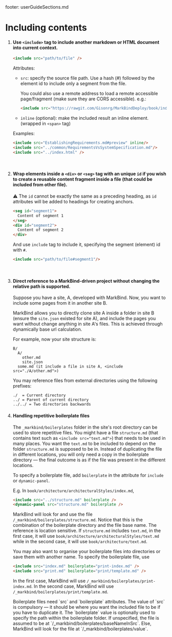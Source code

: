 <frontmatter>
  footer: userGuideSections.md
</frontmatter>

<include src="../common/header.md" />

<div class="website-content">

# Including contents

1. #### Use `<include>` tag to include another markdown or HTML document into current context.

    ```html
    <include src="path/to/file" />
    ```

    Attributes:
    - `src`: specify the source file path. Use a hash (#) followed by the element id to include only a segment from the file.

      You could also use a remote address to load a remote accessible page/fragment (make sure they are CORS accessible). e.g.:
      ```html
      <include src="https://rawgit.com/Gisonrg/MarkBindDeploy/book/index.html" />
      ```

    - `inline` (optional): make the included result an inline element. (wrapped in `<span>` tag)

    Examples:
    ```html
    <include src="EstablishingRequirements.md#preview" inline/>
    <include src="../common/RequirementsVsSystemSpecification.md"/>
    <include src="../index.html" />
    ```

    <br/>

2. #### Wrap elements inside a `<div>` or `<seg>` tag with an unique `id` if you wish to create a reusable content fragment inside a file (that could be included from other file).

   &#9888; The `id` cannot be exactly the same as a preceding heading, as `id` attributes will be added to headings for creating anchors.

    ```html
    <seg id="segment1">
      Content of segment 1
    </seg>
    <div id="segment2">
      Content of segment 2
    </div>
    ```

    And use `include` tag to include it, specifying the segment (element) id with `#`.
    ```html
    <include src="path/to/file#segment1"/>
    ```
<br/>

3. #### Direct reference to a MarkBind-driven project without changing the relative path is supported.

    Suppose you have a site, A, developed with MarkBind. Now, you want to include some pages from it in another site B.

    MarkBind allows you to directly clone site A inside a folder in site B (ensure the `site.json` existed for site A), and include the pages you want without change anything in site A's files. This is achieved through dynamically base url calculation.

    For example, now your site structure is:
    ```
    B/
      A/
        other.md
        site.json
      some.md (it include a file in site A, <include src="./A/other.md">)
    ```
    
    You may reference files from external directories using the following prefixes:
    ```
    ./  = Current directory
    ../ = Parent of current directory
    ../../ = Two directories backwards
    ```

4. #### Handling repetitive boilerplate files

    The `_markbind/boilerplates` folder in the site's root directory can be used to store repetitive files. You might have a file `structure.md` (that contains text such as `<include src="text.md">`) that needs to be used in many places. You want the `text.md` to be included to depend on the folder `structure.md` is supposed to be in. Instead of duplicating the file in different locations, you will only need a copy in the boilerplate directory — the final outcome is as if the file was present in the different locations.

    To specify a boilerplate file, add `boilerplate` in the attribute for `include` or `dynamic-panel`.

    E.g. In `book/architecture/architecturalStyles/index.md`,
    ```html
    <include src="../structure.md" boilerplate />
    <dynamic-panel src="structure.md" boilerplate />
    ```

    MarkBind will look for and use the file `/_markbind/boilerplates/structure.md`. Notice that this is the combination of the boilerplate directory and the file base name. The reference is location sensitive. If `structure.md` includes `text.md`, in the first case, it will use `book/architecture/architecturalStyles/text.md` while in the second case, it will use `book/architecture/text.md`.

    You may also want to organise your boilerplate files into directories or save them with another name. To specify the boilerplate file, use
    ```html
    <include src="index.md" boilerplate="print-index.md" />
    <include src="print.md" boilerplate="print/template.md" />
    ```
    In the first case, MarkBind will use `/_markbind/boilerplates/print-index.md`. In the second case, MarkBind will use `/_markbind/boilerplates/print/template.md`.

    <tip-box type="info">
    <markdown>
    Boilerplate files need `src` and `boilerplate` attributes. The value of `src` is compulsory — it should be where you want the included file to be if you have to duplicate it. The `boilerplate` value is optionally used to specify the path within the boilerplate folder. If unspecified, the file is assumed to be at `/_markbind/boilerplates/baseNameInSrc`. Else, MarkBind will look for the file at `/_markbind/boilerplates/value`.
    </markdown>
    </tip-box>

</div>

